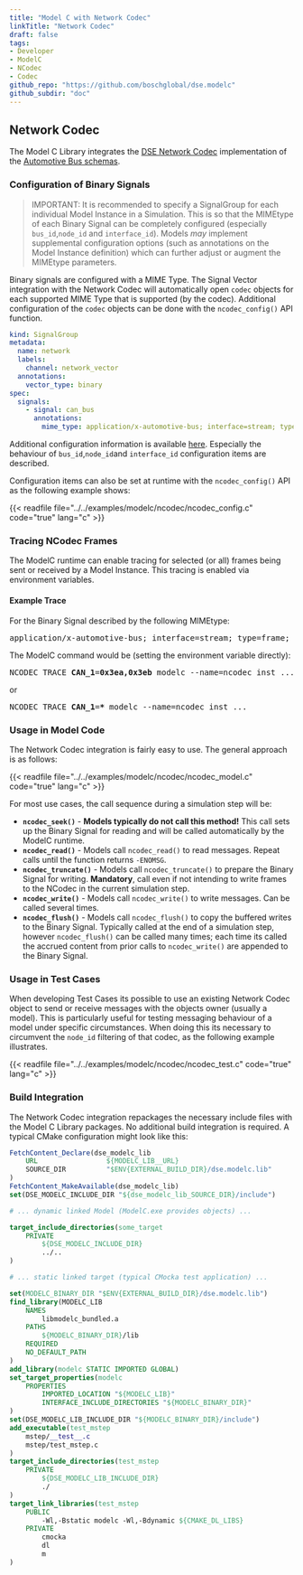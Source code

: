 ```yaml
---
title: "Model C with Network Codec"
linkTitle: "Network Codec"
draft: false
tags:
- Developer
- ModelC
- NCodec
- Codec
github_repo: "https://github.com/boschglobal/dse.modelc"
github_subdir: "doc"
---
```


## Network Codec

The Model C Library integrates the [DSE Network Codec](https://github.com/boschglobal/dse.standards/tree/main/dse/ncodec) implementation of the [Automotive Bus schemas](https://github.com/boschglobal/automotive-bus-schema).





### Configuration of Binary Signals

> IMPORTANT: It is recommended to specify a SignalGroup for each individual Model Instance in a Simulation. This is so that the MIMEtype of each Binary Signal can be completely configured (especially `bus_id`,`node_id` and `interface_id`). Models _may_ implement supplemental configuration options (such as annotations on the Model Instance definition) which can further adjust or augment the MIMEtype parameters.


Binary signals are configured with a MIME Type. The Signal Vector integration with the Network Codec will automatically open `codec` objects for each supported MIME Type that is supported (by the codec). Additional configuration of the `codec` objects can be done with the `ncodec_config()` API function.

```yaml
kind: SignalGroup
metadata:
  name: network
  labels:
    channel: network_vector
  annotations:
    vector_type: binary
spec:
  signals:
    - signal: can_bus
      annotations:
        mime_type: application/x-automotive-bus; interface=stream; type=frame; bus=can; schema=fbs; bus_id=1; node_id=2; interface_id=3
```

Additional configuration information is available [here](https://github.com/boschglobal/dse.standards/blob/main/dse/ncodec/libs/automotive-bus/README.md). Especially the behaviour of `bus_id`,`node_id`and `interface_id` configuration items are described.

Configuration items can also be set at runtime with the `ncodec_config()` API as the following example shows:

{{< readfile file="../../examples/modelc/ncodec/ncodec_config.c" code="true" lang="c" >}}


### Tracing NCodec Frames

The ModelC runtime can enable tracing for selected (or all) frames being sent or received by a Model Instance. This tracing is enabled via environment variables.


#### Example Trace

For the Binary Signal described by the following MIMEtype:

<pre>application/x-automotive-bus; interface=stream; type=frame; <b>bus=can</b>; schema=fbs; <b>bus_id=1</b>; node_id=2; interface_id=3</pre>


The ModelC command would be (setting the environment variable directly):

<pre>
NCODEC_TRACE_<b>CAN_1</b>=<b>0x3ea,0x3eb</b> modelc --name=ncodec_inst ...
</pre>

or

<pre>
NCODEC_TRACE_<b>CAN_1</b>=<b>*</b> modelc --name=ncodec_inst ...
</pre>


### Usage in Model Code

The Network Codec integration is fairly easy to use. The general approach is as follows:

{{< readfile file="../../examples/modelc/ncodec/ncodec_model.c" code="true" lang="c" >}}


For most use cases, the call sequence during a simulation step will be:

* **`ncodec_seek()`** - **Models typically do not call this method!** This call sets up the Binary Signal for reading and will be called automatically by the ModelC runtime.
* **`ncodec_read()`** - Models call `ncodec_read()` to read messages. Repeat calls until the function returns `-ENOMSG`.
* **`ncodec_truncate()`** - Models call `ncodec_truncate()` to prepare the Binary Signal for writing. **Mandatory**, call even if not intending to write frames to the NCodec in the current simulation step.
* **`ncodec_write()`** - Models call `ncodec_write()` to write messages. Can be called several times.
* **`ncodec_flush()`** - Models call `ncodec_flush()` to copy the buffered writes to the Binary Signal. Typically called at the end of a simulation step, however `ncodec_flush()` can be called many times; each time its called the accrued content from prior calls to `ncodec_write()` are appended to the Binary Signal.


### Usage in Test Cases

When developing Test Cases its possible to use an existing Network Codec object
to send or receive messages with the objects owner (usually a model). This is
particularly useful for testing messaging behaviour of a model under specific
circumstances. When doing this its necessary to circumvent the `node_id`
filtering of that codec, as the following example illustrates.

{{< readfile file="../../examples/modelc/ncodec/ncodec_test.c" code="true" lang="c" >}}


### Build Integration

The Network Codec integration repackages the necessary include files with the Model C Library packages. No additional build integration is required.
A typical CMake configuration might look like this:

```cmake
FetchContent_Declare(dse_modelc_lib
    URL                 ${MODELC_LIB__URL}
    SOURCE_DIR          "$ENV{EXTERNAL_BUILD_DIR}/dse.modelc.lib"
)
FetchContent_MakeAvailable(dse_modelc_lib)
set(DSE_MODELC_INCLUDE_DIR "${dse_modelc_lib_SOURCE_DIR}/include")

# ... dynamic linked Model (ModelC.exe provides objects) ...

target_include_directories(some_target
    PRIVATE
        ${DSE_MODELC_INCLUDE_DIR}
        ../..
)

# ... static linked target (typical CMocka test application) ...

set(MODELC_BINARY_DIR "$ENV{EXTERNAL_BUILD_DIR}/dse.modelc.lib")
find_library(MODELC_LIB
    NAMES
        libmodelc_bundled.a
    PATHS
        ${MODELC_BINARY_DIR}/lib
    REQUIRED
    NO_DEFAULT_PATH
)
add_library(modelc STATIC IMPORTED GLOBAL)
set_target_properties(modelc
    PROPERTIES
        IMPORTED_LOCATION "${MODELC_LIB}"
        INTERFACE_INCLUDE_DIRECTORIES "${MODELC_BINARY_DIR}"
)
set(DSE_MODELC_LIB_INCLUDE_DIR "${MODELC_BINARY_DIR}/include")
add_executable(test_mstep
    mstep/__test__.c
    mstep/test_mstep.c
)
target_include_directories(test_mstep
    PRIVATE
        ${DSE_MODELC_LIB_INCLUDE_DIR}
        ./
)
target_link_libraries(test_mstep
    PUBLIC
        -Wl,-Bstatic modelc -Wl,-Bdynamic ${CMAKE_DL_LIBS}
    PRIVATE
        cmocka
        dl
        m
)
```
